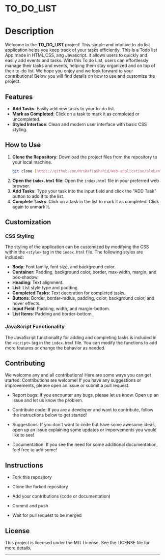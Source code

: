 
# TO_DO_LIST

<h1>Description
</h1>

Welcome to the **TO_DO_LIST** project! This simple and intuitive to-do list application helps you keep track of your tasks efficiently. 
 This is a Todo list App made in HTML,CSS, ang Javascript. It allows users to quickly and easily add events and tasks. With this To do List, users can effortlessly manage their tasks and events, helping them stay organized and on top of their to-do list. We hope you enjoy and we look forward to your contributions!
Below you will find details on how to use and customize the project.

## Features

- **Add Tasks**: Easily add new tasks to your to-do list.
- **Mark as Completed**: Click on a task to mark it as completed or uncompleted.
- **Styled Interface**: Clean and modern user interface with basic CSS styling.

## How to Use

1. **Clone the Repository**: Download the project files from the repository to your local machine.
    ```bash
    git clone [https://github.com/MrsRafiaShahid/Web-application/blob/main/Project/To-do-list/index.html]
    ```
2. **Open the `index.html` file**: Open the `index.html` file in your preferred web browser.
3. **Add Tasks**: Type your task into the input field and click the "ADD Task" button to add it to the list.
4. **Complete Tasks**: Click on a task in the list to mark it as completed. Click again to unmark it.

## Customization

### CSS Styling
The styling of the application can be customized by modifying the CSS within the `<style>` tag in the `index.html` file. The following styles are included:

- **Body**: Font family, font size, and background color.
- **Container**: Padding, background color, border, max-width, margin, and box-shadow.
- **Heading**: Text alignment.
- **List**: List style type and padding.
- **Completed Tasks**: Text decoration for completed tasks.
- **Buttons**: Border, border-radius, padding, color, background color, and hover effects.
- **Input Field**: Padding, width, and margin-bottom.
- **List Items**: Padding and border-bottom.

### JavaScript Functionality
The JavaScript functionality for adding and completing tasks is included in the `<script>` tag in the `index.html` file. You can modify the functions to add more features or change the behavior as needed.

## Contributing

We welcome any and all contributions! Here are some ways you can get started:
Contributions are welcome! If you have any suggestions or improvements, please open an issue or submit a pull request. 
<ul>
  <li>
    
Report bugs: If you encounter any bugs, please let us know. Open up an issue and let us know the problem.
  </li>
  <li>
    
Contribute code: If you are a developer and want to contribute, follow the instructions below to get started!
  </li>
  <li>
    
Suggestions: If you don't want to code but have some awesome ideas, open up an issue explaining some updates or imporvements you would like to see!
  </li>
  <li>
    
Documentation: If you see the need for some additional documentation, feel free to add some!
  </li>
</ul>

<h2>Instructions</h2>
<ul>
  <li>
    
Fork this repository
  </li>
  <li>
    
Clone the forked repository
  </li>
  <li>
    
Add your contributions (code or documentation)
  </li>
  <li>
    
Commit and push
  </li>
  <li>
    
Wait for pull request to be merged
  </li>
</ul>

## License

This project is licensed under the MIT License. See the LICENSE file for more details.

---
<!--
Feel free to replace `[repository URL]` with the actual URL of your repository and add any additional sections or details as needed.
-->
